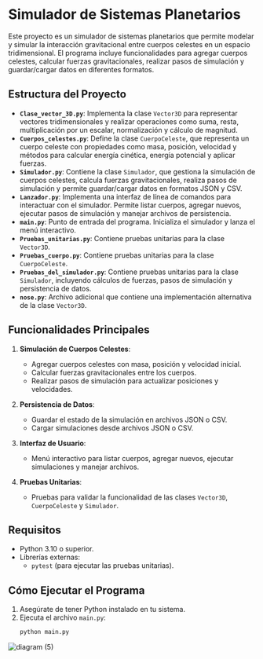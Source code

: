 # Simulador de Sistemas Planetarios

Este proyecto es un simulador de sistemas planetarios que permite modelar y simular la interacción gravitacional entre cuerpos celestes en un espacio tridimensional. El programa incluye funcionalidades para agregar cuerpos celestes, calcular fuerzas gravitacionales, realizar pasos de simulación y guardar/cargar datos en diferentes formatos.

## Estructura del Proyecto

- **`Clase_vector_3D.py`**: Implementa la clase `Vector3D` para representar vectores tridimensionales y realizar operaciones como suma, resta, multiplicación por un escalar, normalización y cálculo de magnitud.
- **`Cuerpos_celestes.py`**: Define la clase `CuerpoCeleste`, que representa un cuerpo celeste con propiedades como masa, posición, velocidad y métodos para calcular energía cinética, energía potencial y aplicar fuerzas.
- **`Simulador.py`**: Contiene la clase `Simulador`, que gestiona la simulación de cuerpos celestes, calcula fuerzas gravitacionales, realiza pasos de simulación y permite guardar/cargar datos en formatos JSON y CSV.
- **`Lanzador.py`**: Implementa una interfaz de línea de comandos para interactuar con el simulador. Permite listar cuerpos, agregar nuevos, ejecutar pasos de simulación y manejar archivos de persistencia.
- **`main.py`**: Punto de entrada del programa. Inicializa el simulador y lanza el menú interactivo.
- **`Pruebas_unitarias.py`**: Contiene pruebas unitarias para la clase `Vector3D`.
- **`Pruebas_cuerpo.py`**: Contiene pruebas unitarias para la clase `CuerpoCeleste`.
- **`Pruebas_del_simulador.py`**: Contiene pruebas unitarias para la clase `Simulador`, incluyendo cálculos de fuerzas, pasos de simulación y persistencia de datos.
- **`nose.py`**: Archivo adicional que contiene una implementación alternativa de la clase `Vector3D`.

## Funcionalidades Principales

1. **Simulación de Cuerpos Celestes**:
   - Agregar cuerpos celestes con masa, posición y velocidad inicial.
   - Calcular fuerzas gravitacionales entre los cuerpos.
   - Realizar pasos de simulación para actualizar posiciones y velocidades.

2. **Persistencia de Datos**:
   - Guardar el estado de la simulación en archivos JSON o CSV.
   - Cargar simulaciones desde archivos JSON o CSV.

3. **Interfaz de Usuario**:
   - Menú interactivo para listar cuerpos, agregar nuevos, ejecutar simulaciones y manejar archivos.

4. **Pruebas Unitarias**:
   - Pruebas para validar la funcionalidad de las clases `Vector3D`, `CuerpoCeleste` y `Simulador`.

## Requisitos

- Python 3.10 o superior.
- Librerías externas:
  - `pytest` (para ejecutar las pruebas unitarias).

## Cómo Ejecutar el Programa

1. Asegúrate de tener Python instalado en tu sistema.
2. Ejecuta el archivo `main.py`:
   ```bash
   python main.py
![diagram (5)](https://github.com/user-attachments/assets/5666a1c1-31fb-4b25-bdf1-20179a095814)

   
